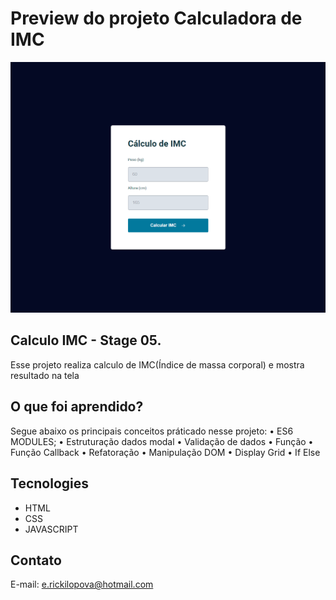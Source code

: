 # Preview do projeto Calculadora de IMC
<img src="./.github/preview.png" alt="Preview do projeto"/>

## Calculo IMC - Stage 05.
  Esse projeto realiza calculo de IMC(Índice de massa corporal) e mostra resultado na tela
  
## O que foi aprendido?
  Segue abaixo os principais conceitos práticado nesse projeto:
    • ES6 MODULES;
    • Estruturação dados modal
    • Validação de dados
    • Função
    • Função Callback
    • Refatoração
    • Manipulação DOM
    • Display Grid
    • If Else
  

## Tecnologies
  - HTML
  - CSS
  - JAVASCRIPT


## Contato
E-mail: e.rickilopova@hotmail.com

